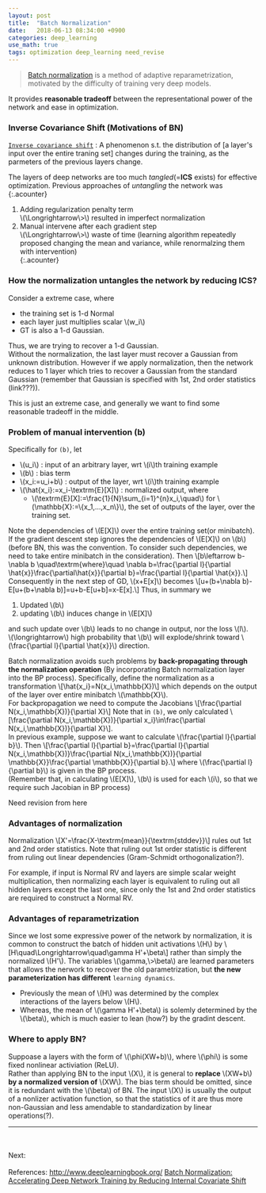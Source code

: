 ```yaml
---
layout: post
title:  "Batch Normalization"
date:   2018-06-13 08:34:00 +0900
categories: deep_learning
use_math: true
tags: optimization deep_learning need_revise
---
```


> <a href="https://arxiv.org/abs/1502.03167" target="_blank">Batch normalization</a> is a method of adaptive reparametrization, motivated by the difficulty of training very deep models.

It provides __reasonable tradeoff__ between the representational power of the network and ease in optimization. 

### Inverse Covariance Shift (Motivations of BN)
<a href="https://arxiv.org/abs/1502.03167" target="_blank">`Inverse covariance shift`</a> :  A phenomenon s.t. the distribution of \[a layer's input over the entire traning set\] changes during the training, as the parmeters of the previous layers change.

The layers of deep networks are too much _tangled_(=__ICS__ exists) for effective optimization. Previous approaches of _untangling_ the network was 
{:.acounter}
1. Adding regularization penalty term  
	  \\(\Longrightarrow\\>\\) resulted in imperfect normalization
2. Manual intervene after each gradient step  
	  \\(\Longrightarrow\\>\\) waste of time (learning algorithm repeatedly proposed changing the mean and variance, while renormalzing them with intervention)  
{:.acounter}

### How the normalization untangles the network by reducing ICS?
Consider a extreme case, where 
* the training set is 1-d Normal
* each layer just multiplies scalar \\(w_i\\)
* GT is also a 1-d Gaussian.

Thus, we are trying to recover a 1-d Gaussian.  
Without the normalization, the last layer must recover a Gaussian from unknown distribution. However if we apply normalization, then the network reduces to 1 layer  which tries to recover a Gaussian from the standard Gaussian (remember that Gaussian is specified with 1st, 2nd order statistics (link???)).  

This is just an extreme case, and generally we want to find some reasonable tradeoff in the middle.


### Problem of manual intervention (b)
Specifically for `(b)`, let	
* \\(u_i\\) : input of an arbitrary layer, wrt \\(i\\)th training example
* \\(b\\) : bias term
* \\(x_i:=u_i+b\\) : output of the layer, wrt \\(i\\)th training example
* \\(\hat\{x_i\}:=x_i-\textrm\{E\}\[X\]\\) : normalized output, where
	* \\(\textrm\{E\}\[X\]:=\frac\{1\}\{N\}\sum_\{i=1\}^\{n\}x_i,\quad\\) for \\(\mathbb\{X\}:=\\{x_1,...,x_n\\}\\), the set of outputs of the layer, over the training set.

Note the dependencies of \\(E[X]\\) over the entire training set(or minibatch). If the gradient descent step ignores the dependencies of \\(E[X]\\) on \\(b\\) (before BN, this was the convention. To consider such dependencies, we need to take entire minibatch in the consideration). Then
\\[b\leftarrow b-\nabla b \quad\textrm\{where\}\quad \nabla b=\frac\{\partial l\}\{\partial \hat\{x\}\}\frac\{\partial\hat\{x\}\}\{\partial b\}=\frac\{\partial l\}\{\partial \hat\{x\}\}.\\]  
Consequently in the next step of GD, \\(x+E[x]\\) becomes
\\[u+(b+\nabla b)-E[u+(b+\nabla b)]=u+b-E[u+b]=x-E[x].\\]
Thus, in summary we
1. Updated \\(b\\) 
2. updating \\(b\\) induces change in \\(E[X]\\)

and such update over \\(b\\) leads to no change in output, nor the loss \\(l\\).  
\\(\longrightarrow\\) high probability that \\(b\\) will explode/shrink toward \\(\frac\{\partial l\}\{\partial \hat\{x\}\}\\) direction. 

Batch normalization avoids such problems by __back-propagating through the normalization operation__ (By incorporating Batch normalization layer into the BP process). Specifically, define the normalization as a transformation
\\[\hat\{x_i\}=N(x_i,\mathbb\{X\})\\]
which depends on the output of the layer over entire minibatch \\(\mathbb\{X\}\\).  
For backpropagation we need to compute the Jacobians
\\[\frac\{\partial N(x_i,\mathbb\{X\})\}\{\partial X\}\\]
Note that in `(b)`, we only calculated \\[\frac\{\partial N(x_i,\mathbb\{X\})\}\{\partial x_i\}\in\frac\{\partial N(x_i,\mathbb\{X\})\}\{\partial X\}\\].  
In previous example, suppose we want to calculate \\(\frac\{\partial l\}\{\partial b\}\\). Then 
\\[\frac\{\partial l\}\{\partial b}=\frac\{\partial l\}\{\partial N(x_i,\mathbb\{X\})\}\frac\{\partial N(x_i,\mathbb\{X\})\}\{\partial \mathbb\{X\}\}\frac\{\partial \mathbb\{X\}\}\{\partial b\}.\\]
where \\(\frac\{\partial l\}\{\partial b}\\) is given in the BP process.  
(Remember that, in calculating \\(E[X]\\), \\(b\\) is used for each \\(i\\), so that we require such Jacobian in BP process)

Need revision from here


### Advantages of normalization
Normalization 
\\[X'=\frac\{X-\textrm\{mean\}\}\{\textrm\{stddev\}\}\\]
rules out 1st and 2nd order statistics. Note that ruling out 1st order statistic is different from ruling out linear dependencies (Gram-Schmidt orthogonalization?).  
 
For example, if input is Normal RV and layers are simple scalar weight multiplication, then normalizing each layer is equivalent to ruling out all hidden layers except the last one, since only the 1st and 2nd order statistics are required to construct a Normal RV.


### Advantages of reparametrization
Since we lost some expressive power of the network by normalization, it is common to construct the batch of hidden unit activations \\(H\\) by
\\[H\quad\Longrightarrow\quad\gamma H'+\beta\\]
rather than simply the normalized \\(H'\\). The variables \\(\gamma,\\>\beta\\) are learned parameters that allows the nerwork to recover the old parametrization, but __the new parameterization has different__ `learning dynamics`. 
* Previously the mean of \\(H\\) was determined by the complex interactions of the layers below \\(H\\). 
* Whereas, the mean of \\(\gamma H'+\beta\\) is solemly determined by the \\(\beta\\), which is much easier to lean (how?) by the gradint descent.


### Where to apply BN?
Suppoase a layers with the form of \\(\phi(XW+b)\\), where \\(\phi\\) is some fixed nonlinear activiation (ReLU).  
Rather than applying BN to the input \\(X\\), it is general to __replace__ \\(XW+b\\) __by a normalized version of__ \\(XW\\). The bias term should be omitted, since it is redundant with the \\(\beta\\) of BN. The input \\(X\\) is usually the output of a nonlizer activation function, so that the statistics of it are thus more non-Gaussian and less amendable to standardization by linear operations(?).

<hr>
<br/><br/>
Next:  
<br/><br/>
References:  
<a href="http://www.deeplearningbook.org/" target="_blank">http://www.deeplearningbook.org/</a>  
<a href="https://arxiv.org/abs/1502.03167" target="_blank">Batch Normalization: Accelerating Deep Network Training by Reducing Internal Covariate Shift</a>